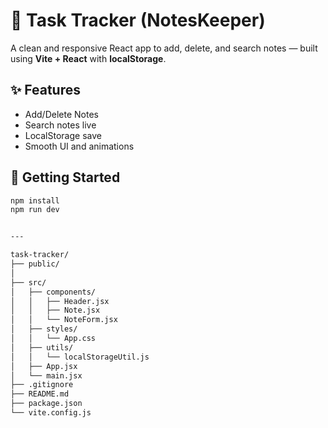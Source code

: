 # 📝 Task Tracker (NotesKeeper)

A clean and responsive React app to add, delete, and search notes — built using **Vite + React** with **localStorage**.

## ✨ Features
- Add/Delete Notes
- Search notes live
- LocalStorage save
- Smooth UI and animations

## 🚀 Getting Started
```bash
npm install
npm run dev


---

task-tracker/
├── public/
│  
├── src/
│   ├── components/
│   │   ├── Header.jsx
│   │   ├── Note.jsx
│   │   └── NoteForm.jsx
│   ├── styles/
│   │   └── App.css
│   ├── utils/
│   │   └── localStorageUtil.js
│   ├── App.jsx
│   └── main.jsx
├── .gitignore
├── README.md  
├── package.json
└── vite.config.js
